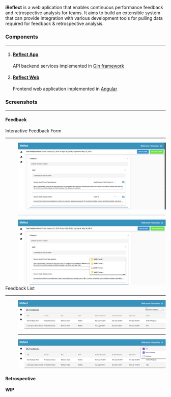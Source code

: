 **iReflect** is a web aplication that enables continuous performance feedback and retrospective analysis for teams. It aims to build an extensible system that can provide integration with various development tools for pulling data required for feedback & retrospective analysis.

### [](#components)Components
***

1. #### [Reflect App](https://github.com/iReflect/reflect-app)
   API backend services implemented in [Gin framework](https://github.com/gin-gonic/gin)    

2. #### [Reflect Web](https://github.com/iReflect/reflect-web)
   Frontend web application implemented in [Angular](https://angular.io/)

    
### [](#screenshots)Screenshots
****

#### Feedback
<dl>                            
<dt>Interactive Feedback Form<hr/></dt>
<dd></dd>
<dd><img src="assets/feedback1.png"/></dd>
<dd><hr/></dd>
<dd><img src="assets/feedback2.png"/></dd>
<dt>Feedback List<hr/></dt>
<dd></dd>
<dd><img src="assets/feedback_list.png"/></dd>
<dd><hr/></dd>
<dd><img src="assets/feedback_list_filter.png"/></dd>
</dl>

#### Retrospective
   **WIP**
